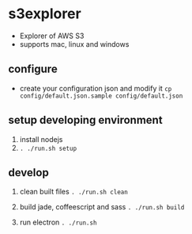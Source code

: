 # s3explorer

* Explorer of AWS S3
* supports mac, linux and windows

## configure

* create your configuration json and modify it
  `cp config/default.json.sample config/default.json`

## setup developing environment

1. install nodejs
2. `. ./run.sh setup`

## develop

1. clean built files
  `. ./run.sh clean`

1. build jade, coffeescript and sass
  `. ./run.sh build`

1. run electron
  `. ./run.sh`
